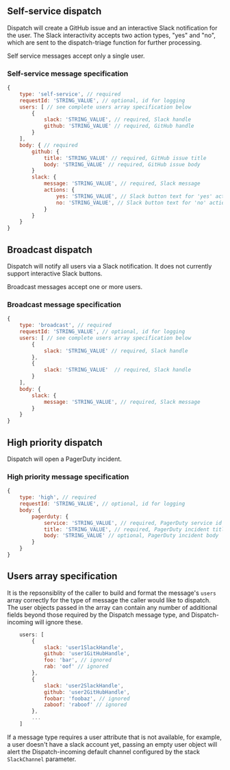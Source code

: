 ## Self-service dispatch

Dispatch will create a GitHub issue and an interactive Slack notification for the user. The Slack interactivity accepts two action types, "yes" and "no", which are sent to the dispatch-triage function for further processing.

Self service messages accept only a single user.

### Self-service message specification

``` javascript
{
    type: 'self-service', // required
    requestId: 'STRING_VALUE', // optional, id for logging
    users: [ // see complete users array specification below
        {
            slack: 'STRING_VALUE', // required, Slack handle
            github: 'STRING_VALUE' // required, GitHub handle
        }
    ],
    body: { // required
        github: {
            title: 'STRING_VALUE' // required, GitHub issue title
            body: 'STRING_VALUE' // required, GitHub issue body
        }
        slack: {
            message: 'STRING_VALUE', // required, Slack message
            actions: {
                yes: 'STRING_VALUE', // Slack button text for 'yes' action type
                no: 'STRING_VALUE', // Slack button text for 'no' action type
            }
        }
    }
}
```

## Broadcast dispatch

Dispatch will notify all users via a Slack notification. It does not currently support interactive Slack buttons.

Broadcast messages accept one or more users.

### Broadcast message specification

``` javascript
{
    type: 'broadcast', // required
    requestId: 'STRING_VALUE', // optional, id for logging
    users: [ // see complete users array specification below
        {
            slack: 'STRING_VALUE' // required, Slack handle
        },
        {
            slack: 'STRING_VALUE'  // required, Slack handle
        }
    ],
    body: {
        slack: {
            message: 'STRING_VALUE', // required, Slack message
        }
    }
}
```

## High priority dispatch

Dispatch will open a PagerDuty incident.

### High priority message specification


``` javascript
{
    type: 'high', // required
    requestId: 'STRING_VALUE', // optional, id for logging
    body: {
        pagerduty: {
            service: 'STRING_VALUE', // required, PagerDuty service id to create incident for
            title: 'STRING_VALUE', // required, PagerDuty incident title
            body: 'STRING_VALUE' // optional, PagerDuty incident body
        }
    }
}

```

## Users array specification

It is the repsonsiblity of the caller to build and format the message's `users` array correctly for the type of message the caller would like to dispatch. The user objects passed in the array can contain any number of additional fields beyond those required by the Dispatch message type, and Dispatch-incoming will ignore these.

``` javascript
    users: [
        {
            slack: 'user1SlackHandle',
            github: 'user1GitHubHandle',
            foo: 'bar', // ignored
            rab: 'oof' // ignored
        },
        {
            slack: 'user2SlackHandle',
            github: 'user2GitHubHandle',
            foobar: 'foobaz', // ignored
            zaboof: 'raboof' // ignored
        },
        ...
    ]
```

If a message type requires a user attribute that is not available, for example, a user doesn't have a slack account yet, passing an empty user object will alert the Dispatch-incoming default channel configured by the stack `SlackChannel` parameter.
